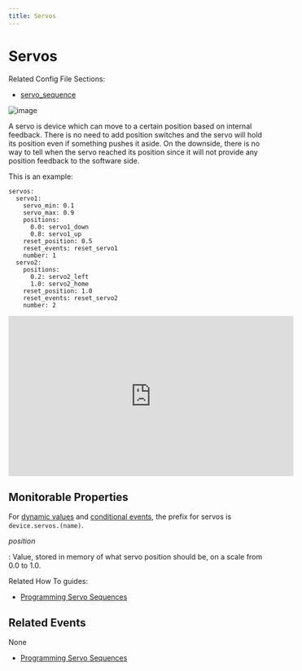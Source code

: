 ```yaml
---
title: Servos
---
```


# Servos


Related Config File Sections:

* [servo_sequence](../../config/servos.md)

![image](../images/servos.jpg)

A servo is device which can move to a certain position based on internal
feedback. There is no need to add position switches and the servo will
hold its position even if something pushes it aside. On the downside,
there is no way to tell when the servo reached its position since it
will not provide any position feedback to the software side.

This is an example:

``` mpf-config
servos:
  servo1:
    servo_min: 0.1
    servo_max: 0.9
    positions:
      0.0: servo1_down
      0.8: servo1_up
    reset_position: 0.5
    reset_events: reset_servo1
    number: 1
  servo2:
    positions:
      0.2: servo2_left
      1.0: servo2_home
    reset_position: 1.0
    reset_events: reset_servo2
    number: 2
```

<div class="video-wrapper">
<iframe width="560" height="315" src="https://www.youtube.com/embed/wA6KEODwQ5w" title="YouTube video player" frameborder="0" allow="accelerometer; autoplay; clipboard-write; encrypted-media; gyroscope; picture-in-picture" allowfullscreen></iframe>
</div>

## Monitorable Properties

For
[dynamic values](../../config/instructions/dynamic_values.md) and
[conditional events](../../events/overview/conditional.md), the prefix for servos is `device.servos.(name)`.

*position*

:   Value, stored in memory of what servo position should be, on a scale
    from 0.0 to 1.0.

Related How To guides:

* [Programming Servo Sequences](servo_sequence.md)

## Related Events

None

* [Programming Servo Sequences](servo_sequence.md)
